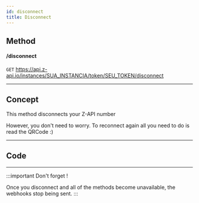 ```yaml
---
id: disconnect
title: Disconnect
---
```

## Method 

#### /disconnect

`GET` https://api.z-api.io/instances/SUA_INSTANCIA/token/SEU_TOKEN/disconnect

---

## Concept

This method disconnects your Z-API number 

However, you don't need to worry. To reconnect again all you need to do is read the QRCode :)

---

## Code

---

:::important Don't forget !

Once you disconnect and all of the methods become unavailable, the webhooks stop being sent.
:::
